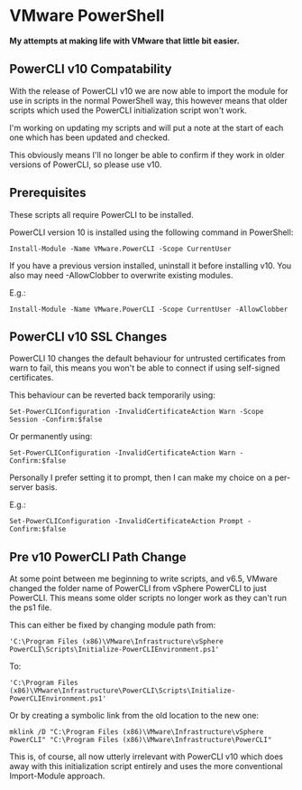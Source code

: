 # VMware PowerShell

**My attempts at making life with VMware that little bit easier.**


## PowerCLI v10 Compatability

With the release of PowerCLI v10 we are now able to import the module for use in scripts in the normal PowerShell way, this however means that older scripts which used the PowerCLI initialization script won't work.

I'm working on updating my scripts and will put a note at the start of each one which has been updated and checked.

This obviously means I'll no longer be able to confirm if they work in older versions of PowerCLI, so please use v10.


## Prerequisites

These scripts all require PowerCLI to be installed.

PowerCLI version 10 is installed using the following command in PowerShell:

`Install-Module -Name VMware.PowerCLI -Scope CurrentUser`

If you have a previous version installed, uninstall it before installing v10. You also may need -AllowClobber to overwrite existing modules.

E.g.:

`Install-Module -Name VMware.PowerCLI -Scope CurrentUser -AllowClobber`


## PowerCLI v10 SSL Changes

PowerCLI 10 changes the default behaviour for untrusted certificates from warn to fail, this means you won't be able to connect if using self-signed certificates.

This behaviour can be reverted back temporarily using:

`Set-PowerCLIConfiguration -InvalidCertificateAction Warn -Scope Session -Confirm:$false`

Or permanently using:

`Set-PowerCLIConfiguration -InvalidCertificateAction Warn -Confirm:$false`

Personally I prefer setting it to prompt, then I can make my choice on a per-server basis.

E.g.:

`Set-PowerCLIConfiguration -InvalidCertificateAction Prompt -Confirm:$false`


## Pre v10 PowerCLI Path Change

At some point between me beginning to write scripts, and v6.5, VMware changed the folder name of PowerCLI from vSphere PowerCLI to just PowerCLI. This means some older scripts no longer work as they can't run the ps1 file.

This can either be fixed by changing module path from:

`'C:\Program Files (x86)\VMware\Infrastructure\vSphere PowerCLI\Scripts\Initialize-PowerCLIEnvironment.ps1'`

To:

`'C:\Program Files (x86)\VMware\Infrastructure\PowerCLI\Scripts\Initialize-PowerCLIEnvironment.ps1'`

Or by creating a symbolic link from the old location to the new one:

`mklink /D "C:\Program Files (x86)\VMware\Infrastructure\vSphere PowerCLI" "C:\Program Files (x86)\VMware\Infrastructure\PowerCLI"`

This is, of course, all now utterly irrelevant with PowerCLI v10 which does away with this initialization script entirely and uses the more conventional Import-Module approach.